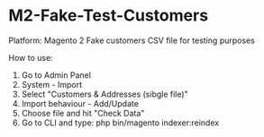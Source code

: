 # M2-Fake-Test-Customers

Platform: Magento 2
Fake customers CSV file for testing purposes

How to use:

1) Go to Admin Panel
2) System - Import
3) Select "Customers & Addresses (sibgle file)"
4) Import behaviour - Add/Update
5) Choose file and hit "Check Data"
6) Go to CLI and type: php bin/magento indexer:reindex
